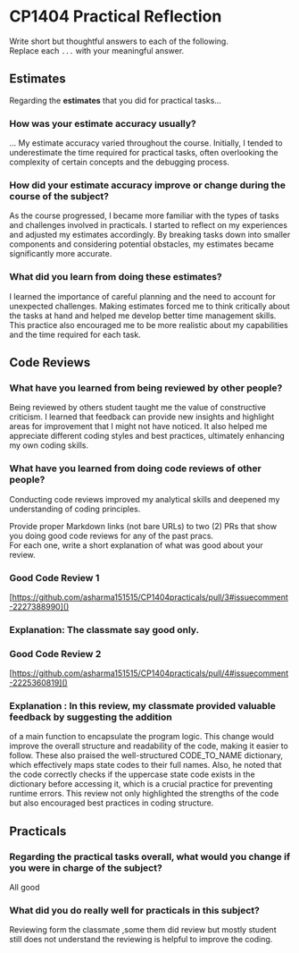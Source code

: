# CP1404 Practical Reflection

Write short but thoughtful answers to each of the following.  
Replace each `...` with your meaningful answer.

## Estimates

Regarding the **estimates** that you did for practical tasks...

### How was your estimate accuracy usually?

... My estimate accuracy varied throughout the course. Initially, I tended to
underestimate the time required for practical tasks, often overlooking the complexity of certain concepts and the debugging process. 

### How did your estimate accuracy improve or change during the course of the subject?

As the course progressed, I became more familiar with the types of tasks and challenges involved in practicals. 
I started to reflect on my experiences and adjusted my estimates accordingly. By breaking tasks down into
smaller components and considering potential obstacles, my estimates became significantly more accurate.

### What did you learn from doing these estimates?

I learned the importance of careful planning and the need to account for 
unexpected challenges. Making estimates forced me to think critically about the tasks 
at hand and helped me develop better time management skills. This practice also encouraged me
to be more realistic about my capabilities and the time required for each task.

## Code Reviews

### What have you learned from being reviewed by other people?

Being reviewed by others student taught me the value of constructive criticism. 
I learned that feedback can provide new insights and highlight areas for improvement that I might not have noticed.
It also helped me appreciate different coding styles and best practices, ultimately enhancing my own coding skills.

### What have you learned from doing code reviews of other people?

Conducting code reviews improved my analytical skills and deepened my understanding of coding principles.

Provide proper Markdown links (not bare URLs) to two (2) PRs that show you doing good code reviews for any of the past
pracs.  
For each one, write a short explanation of what was good about your review.

### Good Code Review 1

[https://github.com/asharma151515/CP1404practicals/pull/3#issuecomment-2227388990]()

### Explanation: The classmate say good only.


### Good Code Review 2

[https://github.com/asharma151515/CP1404practicals/pull/4#issuecomment-2225360819]()

### Explanation : In this review, my classmate provided valuable feedback by suggesting the addition
of a main function to encapsulate the program logic. This change would improve the overall 
structure and readability of the code, making it easier to follow. These also praised the 
well-structured CODE_TO_NAME dictionary, which effectively maps state codes to their full names.
Also, he noted that the code correctly checks if the uppercase state code exists in the
dictionary before accessing it, which is a crucial practice for preventing runtime errors. 
This review not only highlighted the strengths of the code but also encouraged best practices in coding structure.

## Practicals

### Regarding the **practical tasks** overall, what would you change if you were in charge of the subject?

All good

### What did you do really well for practicals in this subject?

Reviewing form the classmate ,some them did review but mostly student still does not understand the reviewing is helpful
to improve the coding.
